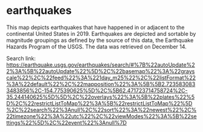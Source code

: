 # earthquakes

This map depicts earthquakes that have happened in or adjacent to the continental United States in 2019.
      Earthquakes are depicted and sortable by magnitude groupings as defined by the source of this data, the
      Earthquake Hazards Program of the USGS. The data was retrieved on December 14.

Search link:
https://earthquake.usgs.gov/earthquakes/search/#%7B%22autoUpdate%22%3A%5B%22autoUpdate%22%5D%2C%22basemap%22%3A%22grayscale%22%2C%22feed%22%3A%221day_m25%22%2C%22listFormat%22%3A%22default%22%2C%22mapposition%22%3A%5B%5B2.7235830833483856%2C-154.775390625%5D%2C%5B62.471723714758724%2C-35.244140625%5D%5D%2C%22overlays%22%3A%5B%22plates%22%5D%2C%22restrictListToMap%22%3A%5B%22restrictListToMap%22%5D%2C%22search%22%3Anull%2C%22sort%22%3A%22newest%22%2C%22timezone%22%3A%22utc%22%2C%22viewModes%22%3A%5B%22settings%22%5D%2C%22event%22%3Anull%7D